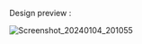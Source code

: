 Design preview :





![Screenshot_20240104_201055](https://github.com/Manoj-Shrees/wallpaper_app_ui/assets/111334383/a73959a4-72d2-44fa-8ed6-46b3054e4cd6)

